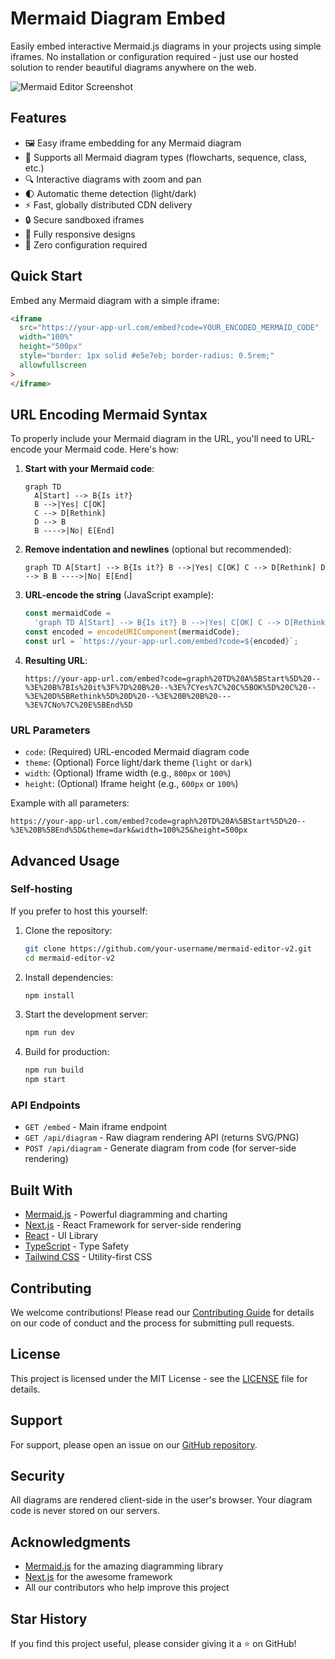 # Mermaid Diagram Embed

Easily embed interactive Mermaid.js diagrams in your projects using simple iframes. No installation or configuration required - just use our hosted solution to render beautiful diagrams anywhere on the web.

![Mermaid Editor Screenshot](https://trentbrew.pockethost.io/api/files/swvnum16u65or8w/73y6usyvz6qnjdw/image_27_TSLqQ7QXki.png?token=)

## Features

- 🖼️ Easy iframe embedding for any Mermaid diagram
- 🎨 Supports all Mermaid diagram types (flowcharts, sequence, class, etc.)
- 🔍 Interactive diagrams with zoom and pan
- 🌓 Automatic theme detection (light/dark)
- ⚡ Fast, globally distributed CDN delivery
- 🔒 Secure sandboxed iframes
- 📱 Fully responsive designs
- 🎯 Zero configuration required

## Quick Start

Embed any Mermaid diagram with a simple iframe:

```html
<iframe
  src="https://your-app-url.com/embed?code=YOUR_ENCODED_MERMAID_CODE"
  width="100%"
  height="500px"
  style="border: 1px solid #e5e7eb; border-radius: 0.5rem;"
  allowfullscreen
>
</iframe>
```

## URL Encoding Mermaid Syntax

To properly include your Mermaid diagram in the URL, you'll need to URL-encode your Mermaid code. Here's how:

1. **Start with your Mermaid code**:

   ```mermaid
   graph TD
     A[Start] --> B{Is it?}
     B -->|Yes| C[OK]
     C --> D[Rethink]
     D --> B
     B ---->|No| E[End]
   ```

2. **Remove indentation and newlines** (optional but recommended):

   ```
   graph TD A[Start] --> B{Is it?} B -->|Yes| C[OK] C --> D[Rethink] D --> B B ---->|No| E[End]
   ```

3. **URL-encode the string** (JavaScript example):

   ```javascript
   const mermaidCode =
     'graph TD A[Start] --> B{Is it?} B -->|Yes| C[OK] C --> D[Rethink] D --> B B ---->|No| E[End]';
   const encoded = encodeURIComponent(mermaidCode);
   const url = `https://your-app-url.com/embed?code=${encoded}`;
   ```

4. **Resulting URL**:
   ```
   https://your-app-url.com/embed?code=graph%20TD%20A%5BStart%5D%20--%3E%20B%7BIs%20it%3F%7D%20B%20--%3E%7CYes%7C%20C%5BOK%5D%20C%20--%3E%20D%5BRethink%5D%20D%20--%3E%20B%20B%20---%3E%7CNo%7C%20E%5BEnd%5D
   ```

### URL Parameters

- `code`: (Required) URL-encoded Mermaid diagram code
- `theme`: (Optional) Force light/dark theme (`light` or `dark`)
- `width`: (Optional) Iframe width (e.g., `800px` or `100%`)
- `height`: (Optional) Iframe height (e.g., `600px` or `100%`)

Example with all parameters:

```
https://your-app-url.com/embed?code=graph%20TD%20A%5BStart%5D%20--%3E%20B%5BEnd%5D&theme=dark&width=100%25&height=500px
```

## Advanced Usage

### Self-hosting

If you prefer to host this yourself:

1. Clone the repository:

   ```bash
   git clone https://github.com/your-username/mermaid-editor-v2.git
   cd mermaid-editor-v2
   ```

2. Install dependencies:

   ```bash
   npm install
   ```

3. Start the development server:

   ```bash
   npm run dev
   ```

4. Build for production:
   ```bash
   npm run build
   npm start
   ```

### API Endpoints

- `GET /embed` - Main iframe endpoint
- `GET /api/diagram` - Raw diagram rendering API (returns SVG/PNG)
- `POST /api/diagram` - Generate diagram from code (for server-side rendering)

## Built With

- [Mermaid.js](https://mermaid.js.org/) - Powerful diagramming and charting
- [Next.js](https://nextjs.org/) - React Framework for server-side rendering
- [React](https://reactjs.org/) - UI Library
- [TypeScript](https://www.typescriptlang.org/) - Type Safety
- [Tailwind CSS](https://tailwindcss.com/) - Utility-first CSS

## Contributing

We welcome contributions! Please read our [Contributing Guide](CONTRIBUTING.md) for details on our code of conduct and the process for submitting pull requests.

## License

This project is licensed under the MIT License - see the [LICENSE](LICENSE) file for details.

## Support

For support, please open an issue on our [GitHub repository](https://github.com/your-username/mermaid-editor-v2).

## Security

All diagrams are rendered client-side in the user's browser. Your diagram code is never stored on our servers.

## Acknowledgments

- [Mermaid.js](https://mermaid.js.org/) for the amazing diagramming library
- [Next.js](https://nextjs.org/) for the awesome framework
- All our contributors who help improve this project

## Star History

If you find this project useful, please consider giving it a ⭐️ on GitHub!
